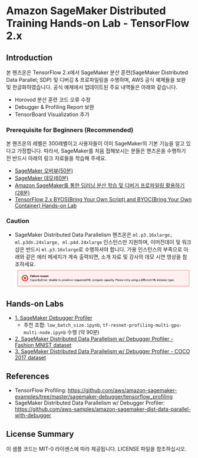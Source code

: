 # Amazon SageMaker Distributed Training Hands-on Lab - TensorFlow 2.x

## Introduction
본 핸즈온은 TensorFlow 2.x에서 SageMaker 분산 훈련(SageMaker Distributed Data Parallel; SDP) 및 디버깅 & 프로파일링을 수행하며, AWS 공식 예제들을 보완 및 한글화하였습니다. 공식 예제에서 업데이트된 주요 내역들은 아래와 같습니다.
- Horovod 분산 훈련 코드 오류 수정
- Debugger & Profiling Report 보완
- TensorBoard Visualization 추가

### Prerequisite for Beginners (Recommended)
본 핸즈온의 레벨은 300레벨이고 사용자들이 이미 SageMaker의 기본 기능을 알고 있다고 가정합니다. 따라서, SageMaker를 처음 접해보시는 분들은 핸즈온을 수행하기 전 반드시 아래의 링크 자료들을 학습해 주세요.  
- [SageMaker 오버뷰(50분)](https://www.youtube.com/watch?v=jF2BN98KBlg)
- [SageMaker 데모(60분)](https://www.youtube.com/watch?v=miIVGlq6OUk)
- [Amazon SageMaker를 통한 딥러닝 분산 학습 및 디버거 프로파일링 활용하기(28분)](https://www.youtube.com/watch?v=lsTtoACAPj4)
- [TensorFlow 2.x BYOS(Bring Your Own Script) and BYOC(Bring Your Own Container) Hands-on Lab](https://github.com/daekeun-ml/sagemaker-byos-byoc)

### Caution 
- SageMaker Distributed Data Parallelism 핸즈온은 `ml.p3.16xlarge, ml.p3dn.24xlarge, ml.p4d.24xlarge` 인스턴스만 지원하며, 이머전데이 및 워크샵은 반드시 `ml.p3.16xlarge`로 수행하셔야 합니다. 가용 인스턴스의 부족으로 아래와 같은 에러 메세지가 계속 출력되면, 소개 자료 및 강사의 데모 시연 영상을 참조하세요. 
![error](./images/error.png)

## Hands-on Labs
- [1. SageMaker Debugger Profiler](1.profiling)
  - 추천 조합: `low_batch_size.ipynb`, `tf-resnet-profiling-multi-gpu-multi-node.ipynb` 수행 (약 90분)
- [2. SageMaker Distributed Data Parallelism w/ Debugger Profiler - Fashion MNIST dataset](2.sdp-with-debugger-fashion-mnist)
- [3. SageMaker Distributed Data Parallelism w/ Debugger Profiler - COCO 2017 dataset](3.sdp-with-debugger-coco2017-maskrcnn)
  
## References
- TensorFlow Profiling: https://github.com/aws/amazon-sagemaker-examples/tree/master/sagemaker-debugger/tensorflow_profiling 
- SageMaker Distributed Data Parallelism w/ Debugger Profiler: https://github.com/aws-samples/amazon-sagemaker-dist-data-parallel-with-debugger

## License Summary
이 샘플 코드는 MIT-0 라이센스에 따라 제공됩니다. LICENSE 파일을 참조하십시오.